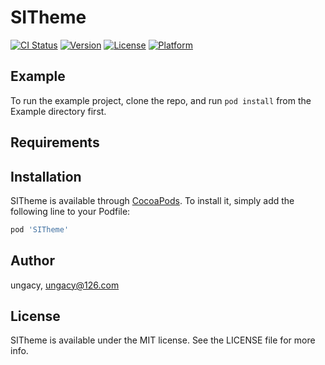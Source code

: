 # SITheme

[![CI Status](https://img.shields.io/travis/ungacy/SITheme.svg?style=flat)](https://travis-ci.org/ungacy/SITheme)
[![Version](https://img.shields.io/cocoapods/v/SITheme.svg?style=flat)](https://cocoapods.org/pods/SITheme)
[![License](https://img.shields.io/cocoapods/l/SITheme.svg?style=flat)](https://cocoapods.org/pods/SITheme)
[![Platform](https://img.shields.io/cocoapods/p/SITheme.svg?style=flat)](https://cocoapods.org/pods/SITheme)

## Example

To run the example project, clone the repo, and run `pod install` from the Example directory first.

## Requirements

## Installation

SITheme is available through [CocoaPods](https://cocoapods.org). To install
it, simply add the following line to your Podfile:

```ruby
pod 'SITheme'
```

## Author

ungacy, ungacy@126.com

## License

SITheme is available under the MIT license. See the LICENSE file for more info.
